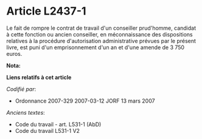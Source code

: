 # Article L2437-1

Le fait de rompre le contrat de travail d'un conseiller prud'homme, candidat à cette fonction ou ancien conseiller, en
méconnaissance des dispositions relatives à la procédure d'autorisation administrative prévues par le présent livre, est puni
d'un emprisonnement d'un an et d'une amende de 3 750 euros.

**Nota:**



**Liens relatifs à cet article**

_Codifié par_:

  - Ordonnance 2007-329 2007-03-12 JORF 13 mars 2007

_Anciens textes_:

  - Code du travail - art. L531-1 (AbD)
  - Code du travail L531-1 V2
